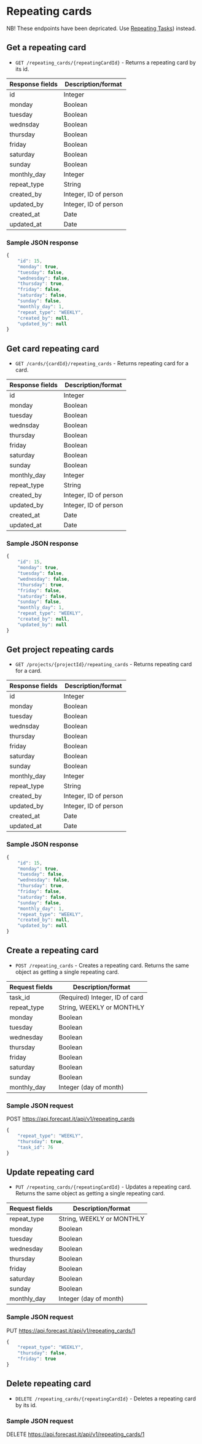 # Repeating cards

NB! These endpoints have been depricated. Use [Repeating Tasks](repeating_tasks.md#repeating-tasks)) instead.

## Get a repeating card

-   `GET /repeating_cards/{repeatingCardId}` - Returns a repeating card by its id.

| Response fields | Description/format    |
| --------------- | --------------------- |
| id              | Integer               |
| monday          | Boolean               |
| tuesday         | Boolean               |
| wednsday        | Boolean               |
| thursday        | Boolean               |
| friday          | Boolean               |
| saturday        | Boolean               |
| sunday          | Boolean               |
| monthly_day     | Integer               |
| repeat_type     | String                |
| created_by      | Integer, ID of person |
| updated_by      | Integer, ID of person |
| created_at      | Date                  |
| updated_at      | Date                  |

### Sample JSON response

```javascript
{
    "id": 15,
    "monday": true,
    "tuesday": false,
    "wednesday": false,
    "thursday": true,
    "friday": false,
    "saturday": false,
    "sunday": false,
    "monthly_day": 1,
    "repeat_type": "WEEKLY",
    "created_by": null,
    "updated_by": null
}
```

## Get card repeating card

-   `GET /cards/{cardId}/repeating_cards` - Returns repeating card for a card.

| Response fields | Description/format    |
| --------------- | --------------------- |
| id              | Integer               |
| monday          | Boolean               |
| tuesday         | Boolean               |
| wednsday        | Boolean               |
| thursday        | Boolean               |
| friday          | Boolean               |
| saturday        | Boolean               |
| sunday          | Boolean               |
| monthly_day     | Integer               |
| repeat_type     | String                |
| created_by      | Integer, ID of person |
| updated_by      | Integer, ID of person |
| created_at      | Date                  |
| updated_at      | Date                  |

### Sample JSON response

```javascript
{
    "id": 15,
    "monday": true,
    "tuesday": false,
    "wednesday": false,
    "thursday": true,
    "friday": false,
    "saturday": false,
    "sunday": false,
    "monthly_day": 1,
    "repeat_type": "WEEKLY",
    "created_by": null,
    "updated_by": null
}
```

## Get project repeating cards

-   `GET /projects/{projectId}/repeating_cards` - Returns repeating card for a card.

| Response fields | Description/format    |
| --------------- | --------------------- |
| id              | Integer               |
| monday          | Boolean               |
| tuesday         | Boolean               |
| wednsday        | Boolean               |
| thursday        | Boolean               |
| friday          | Boolean               |
| saturday        | Boolean               |
| sunday          | Boolean               |
| monthly_day     | Integer               |
| repeat_type     | String                |
| created_by      | Integer, ID of person |
| updated_by      | Integer, ID of person |
| created_at      | Date                  |
| updated_at      | Date                  |

### Sample JSON response

```javascript
{
    "id": 15,
    "monday": true,
    "tuesday": false,
    "wednesday": false,
    "thursday": true,
    "friday": false,
    "saturday": false,
    "sunday": false,
    "monthly_day": 1,
    "repeat_type": "WEEKLY",
    "created_by": null,
    "updated_by": null
}
```

## Create a repeating card

-   `POST /repeating_cards` - Creates a repeating card. Returns the same object as getting a single repeating card.

| Request fields | Description/format             |
| -------------- | ------------------------------ |
| task_id        | (Required) Integer, ID of card |
| repeat_type    | String, WEEKLY or MONTHLY      |
| monday         | Boolean                        |
| tuesday        | Boolean                        |
| wednesday      | Boolean                        |
| thursday       | Boolean                        |
| friday         | Boolean                        |
| saturday       | Boolean                        |
| sunday         | Boolean                        |
| monthly_day    | Integer (day of month)         |

### Sample JSON request

POST https://api.forecast.it/api/v1/repeating_cards

```javascript
{
    "repeat_type": "WEEKLY",
    "thursday": true,
    "task_id": 76
}
```

## Update repeating card

-   `PUT /repeating_cards/{repeatingCardId}` - Updates a repeating card. Returns the same object as getting a single repeating card.

| Request fields | Description/format        |
| -------------- | ------------------------- |
| repeat_type    | String, WEEKLY or MONTHLY |
| monday         | Boolean                   |
| tuesday        | Boolean                   |
| wednesday      | Boolean                   |
| thursday       | Boolean                   |
| friday         | Boolean                   |
| saturday       | Boolean                   |
| sunday         | Boolean                   |
| monthly_day    | Integer (day of month)    |

### Sample JSON request

PUT https://api.forecast.it/api/v1/repeating_cards/1

```javascript
{
    "repeat_type": "WEEKLY",
    "thursday": false,
    "friday": true
}
```

## Delete repeating card

-   `DELETE /repeating_cards/{repeatingCardId}` - Deletes a repeating card by its id.

### Sample JSON request

DELETE https://api.forecast.it/api/v1/repeating_cards/1
